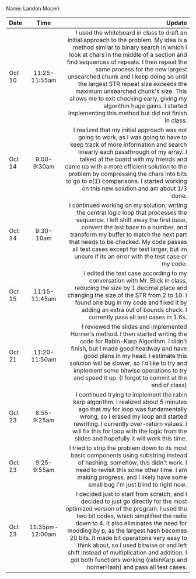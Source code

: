 Name: Landon Moceri

| Date   |      Time       |                                                                                                                                                                                                                                                                                                                                                                                                                                                                                                                    Update |
|:-------|:---------------:|--------------------------------------------------------------------------------------------------------------------------------------------------------------------------------------------------------------------------------------------------------------------------------------------------------------------------------------------------------------------------------------------------------------------------------------------------------------------------------------------------------------------------:|
| Oct 10 |  11:25-11:55am  | I used the whiteboard in class to draft an initial approach to the problem. My idea is a method similar to binary search in which I look at chars in the middle of a section and find sequences of repeats. I then repeat the same process for the new largest unsearched chunk and I keep doing so until the largest STR repeat size exceeds the maximum unsearched chunk's size. This allows me to exit checking early, giving my algorithm huge gains. I started implementing this method but did not finish in class. |
| Oct 14 |   9:00-9:30am   |                                                                                                                         I realized that my initial approach was not going to work, as I was going to have to keep track of more information and search linearly each passthrough of my array. I talked at the board with my friends and came up with a more efficient solution to the problem by compressing the chars into bits to go to o(1) comparisons. I started working on this new solution and am about 1/3 done. |
| Oct 14 |    9:30-10am    |                                                                                                                                                          I continued working on my solution, writing the central logic loop that processes the sequence. I left shift away the first base, convert the last base to a number, and transform my buffer to match the next part that needs to be checked. My code passes all test cases except for test larger, but im unsure if its an error with the test case or my code. |
| Oct 15 |  11:15-11:45am  |                                                                                                                                                                                                                                 I edited the test case according to my conversation with Mr. Blick in class, reducing the size by 1 decimal place and changing the size of the STR from 2 to 10. I found one bug in my code and fixed it by adding an extra out of bounds check. I currently pass all test cases in 1.6s. |
| Oct 21 |  11:20-11:50am  |                                                                                                                                                              I reviewed the slides and implemented Horner's method. I then started writing the code for Rabin-Karp Algorithm. I didn't finish, but I made good headway and have good plans in my head. I estimate this solution will be slower, so I'd like to try and implement some bitwise operations to try and speed it up. (I forgot to commit at the end of class) |
| Oct 23 |   8:55-9:25am   |                                                                                                                                                                                                               I continued trying to implement the rabin karp algorithm. I realized about 5 minutes ago that my for loop was fundamentally wrong, so I erased my loop and started rewriting. I currently over-return values. I will fix this for loop with the logic from the slides and hopefully it will work this time. |
| Oct 23 |   9:25-9:55am   |                                                                                                                                                                                                                                                                 I tried to strip the problem down to its most basic components using substring instead of hashing. somehow, this didn't work. I need to revisit this some other time. I am making progress, and I likely have some small bug I'm just blind to right now. |
| Oct 23 | 11:35pm-12:00am |                                   I decided just to start from scratch, and I decided to just go directly for the most optimized version of the program. I used the two bit codes, which simplified the radix down to 4. It also eliminates the need for modding by p, as the largest hash becomes 20 bits. It made bit operations very easy to think about, so I used bitwise or and left shift instead of multiplication and addition. I got both functions working (rabinKarp and hornerHash) and pass all test cases. |
